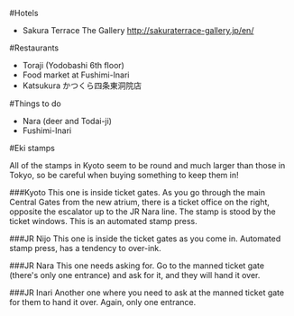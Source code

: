 #Hotels
- Sakura Terrace The Gallery http://sakuraterrace-gallery.jp/en/

#Restaurants
- Toraji (Yodobashi 6th floor)
- Food market at Fushimi-Inari
- Katsukura かつくら四条東洞院店

#Things to do
- Nara (deer and Todai-ji)
- Fushimi-Inari

#Eki stamps

All of the stamps in Kyoto seem to be round and much larger than those in Tokyo, so be careful when buying something to keep them in!

###Kyoto
This one is inside ticket gates. As you go through the main Central Gates from the new atrium, there is a ticket office on the right, opposite the escalator up to the JR Nara line. The stamp is stood by the ticket windows. This is an automated stamp press.

###JR Nijo
This one is inside the ticket gates as you come in. Automated stamp press, has a tendency to over-ink.

###JR Nara
This one needs asking for. Go to the manned ticket gate (there's only one entrance) and ask for it, and they will hand it over.

###JR Inari
Another one where you need to ask at the manned ticket gate for them to hand it over. Again, only one entrance.
